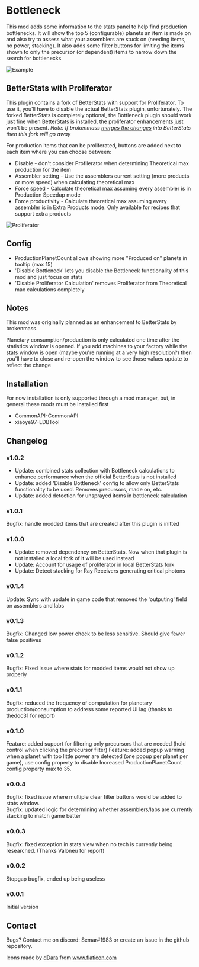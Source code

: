 # Bottleneck

This mod adds some information to the stats panel to help find production bottlenecks. It will show the top 5 (configurable) planets an item is made on
and also try to assess what your assemblers are stuck on (needing items, no power, stacking). It also adds some filter buttons for limiting the items shown to 
only the precursor (or dependent) items to narrow down the search for bottlenecks

![Example](https://github.com/mattsemar/dsp-bottleneck/blob/master/Examples/screenshot.png?raw=true)

## BetterStats with Proliferator

This plugin contains a fork of BetterStats with support for Proliferator. To use it,
you'll have to disable the actual BetterStats plugin, unfortunately. The forked BetterStats
is completely optional, the Bottleneck plugin should work just fine when BetterStats is installed, the proliferator enhancements just won't be present.
_Note: If brokenmass [merges the changes](https://github.com/DysonSphereMod/QOL/pull/125) into BetterStats then this fork will go away_

For production items that can be proliferated, buttons are added next to each item where you can choose between:

* Disable - don't consider Profilerator when determining Theoretical max production for the item  
* Assembler setting - Use the assemblers current setting (more products or more speed) when calculating theoretical max
* Force speed - Calculate theoretical max assuming every assembler is in Production Speedup mode
* Force productivity - Calculate theoretical max assuming every assembler is in Extra Products mode. Only available for recipes that support extra products

![Proliferator](https://github.com/mattsemar/dsp-bottleneck/blob/master/Examples/stats_buttons.png?raw=true)

## Config

* ProductionPlanetCount allows showing more "Produced on" planets in tooltip (max 15)
* 'Disable Bottleneck' lets you disable the Bottleneck functionality of this mod and just focus on stats
* 'Disable Proliferator Calculation' removes Proliferator from Theoretical max calculations completely

## Notes
This mod was originally planned as an enhancement to BetterStats by brokenmass.

Planetary consumption/production is only calculated one time after the statistics window is opened. If you add machines to your factory while the stats window is
open (maybe you're running at a very high resolution?) then you'll have to close and re-open the window to see those values update to reflect the change

## Installation

For now installation is only supported through a mod manager, but, in general these mods must be installed first
* CommonAPI-CommonAPI
* xiaoye97-LDBTool

## Changelog

### v1.0.2
* Update: combined stats collection with Bottleneck calculations to enhance performance when the official BetterStats is not installed
* Update: added 'Disable Bottleneck' config to allow only BetterStats functionality to be used. Removes precursors, made on, etc.
* Update: added detection for unsprayed items in bottleneck calculation

### v1.0.1
Bugfix: handle modded items that are created after this plugin is initted

### v1.0.0
* Update: removed dependency on BetterStats. Now when that plugin is not installed a local fork of it will be used instead 
* Update: Account for usage of proliferator in local BetterStats fork
* Update: Detect stacking for Ray Receivers generating critical photons

### v0.1.4
Update: Sync with update in game code that removed the 'outputing' field on assemblers and labs 

### v0.1.3
Bugfix: Changed low power check to be less sensitive. Should give fewer false positives 

### v0.1.2
Bugfix: Fixed issue where stats for modded items would not show up properly 

### v0.1.1
Bugfix: reduced the frequency of computation for planetary production/consumption to address some reported UI lag (thanks to thedoc31 for report) 

### v0.1.0
Feature: added support for filtering only precursors that are needed (hold control when clicking the precursor filter)
Feature: added popup warning when a planet with too little power are detected (one popup per planet per game), use config property to disable
Increased ProductionPlanetCount config property max to 35. 

### v0.0.4
Bugfix: fixed issue where multiple clear filter buttons would be added to stats window.  
Bugfix: updated logic for determining whether assemblers/labs are currently stacking to match game better  

### v0.0.3
Bugfix: fixed exception in stats view when no tech is currently being researched. (Thanks Valoneu for report)

### v0.0.2
Stopgap bugfix, ended up being useless

### v0.0.1
Initial version

## Contact
Bugs? Contact me on discord: Semar#1983 or create an issue in the github repository.

<div>Icons made by <a href="https://www.flaticon.com/authors/ddara" title="dDara">dDara</a> from <a href="https://www.flaticon.com/" title="Flaticon">www.flaticon.com</a></div>
